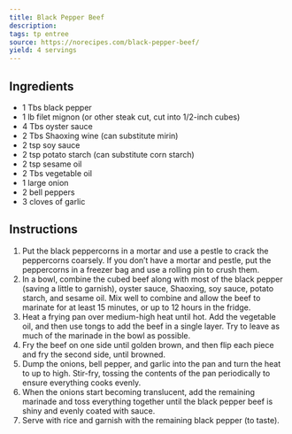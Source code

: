 ```yaml
---
title: Black Pepper Beef
description: 
tags: tp entree
source: https://norecipes.com/black-pepper-beef/
yield: 4 servings
---
```

## Ingredients
- 1 Tbs black pepper
- 1 lb filet mignon (or other steak cut, cut into 1/2-inch cubes)
- 4 Tbs oyster sauce
- 2 Tbs Shaoxing wine (can substitute mirin)
- 2 tsp soy sauce
- 2 tsp potato starch (can substitute corn starch)
- 2 tsp sesame oil
- 2 Tbs vegetable oil
- 1 large onion
- 2 bell peppers
- 3 cloves of garlic

## Instructions
1. Put the black peppercorns in a mortar and use a pestle to crack the peppercorns coarsely. If you don’t have a mortar and pestle, put the peppercorns in a freezer bag and use a rolling pin to crush them.
2. In a bowl, combine the cubed beef along with most of the black pepper (saving a little to garnish), oyster sauce, Shaoxing, soy sauce, potato starch, and sesame oil. Mix well to combine and allow the beef to marinate for at least 15 minutes, or up to 12 hours in the fridge.
3. Heat a frying pan over medium-high heat until hot. Add the vegetable oil, and then use tongs to add the beef in a single layer. Try to leave as much of the marinade in the bowl as possible.
4. Fry the beef on one side until golden brown, and then flip each piece and fry the second side, until browned.
5. Dump the onions, bell pepper, and garlic into the pan and turn the heat to up to high. Stir-fry, tossing the contents of the pan periodically to ensure everything cooks evenly.
6.  When the onions start becoming translucent, add the remaining marinade and toss everything together until the black pepper beef is shiny and evenly coated with sauce.
7.  Serve with rice and garnish with the remaining black pepper (to taste).
